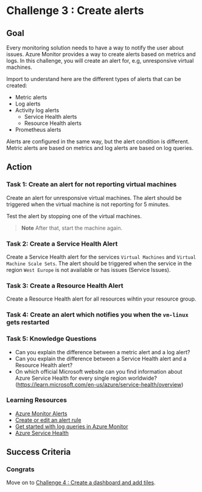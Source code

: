 # Challenge 3 : Create alerts

## Goal

Every monitoring solution needs to have a way to notify the user about issues. Azure Monitor provides a way to create alerts based on metrics and logs. In this challenge, you will create an alert for, e.g, unresponsive virtual machines.

Import to understand here are the different types of alerts that can be created:

- Metric alerts
- Log alerts
- Activity log alerts
    - Service Health alerts
    - Resource Health alerts
- Prometheus alerts

Alerts are configured in the same way, but the alert condition is different. Metric alerts are based on metrics and log alerts are based on log queries.

## Action

### Task 1: Create an alert for not reporting virtual machines

Create an alert for unresponsive virtual machines. The alert should be triggered when the virtual machine is not reporting for 5 minutes.

Test the alert by stopping one of the virtual machines.

> **Note**
> After that, start the machine again.

### Task 2: Create a Service Health Alert

Create a Service Health alert for the services `Virtual Machines` and `Virtual Machine Scale Sets`. The alert should be triggered when the service in the region `West Europe` is not available or has issues (Service Issues).

### Task 3: Create a Resource Health Alert

Create a Resource Health alert for all resources wihtin your resource group.

### Task 4: Create an alert which notifies you when the `vm-linux` gets restarted

### Task 5: Knowledge Questions

- Can you explain the difference between a metric alert and a log alert?
- Can you explain the difference between a Service Health alert and a Resource Health alert?
- On which official Microsoft website can you find information about Azure Service Health for every single region worldwide? (https://learn.microsoft.com/en-us/azure/service-health/overview)

### Learning Resources

- [Azure Monitor Alerts](https://learn.microsoft.com/en-us/azure/azure-monitor/alerts/alerts-overview)
- [Create or edit an alert rule](https://learn.microsoft.com/en-us/azure/azure-monitor/alerts/alerts-create-new-alert-rule?tabs=metric)
- [Get started with log queries in Azure Monitor](https://learn.microsoft.com/en-us/azure/azure-monitor/logs/get-started-queries)
- [Azure Service Health](https://learn.microsoft.com/en-us/azure/service-health/overview)



## Success Criteria


### Congrats

Move on to [Challenge 4 : Create a dashboard and add tiles](04_challenge.md).
  